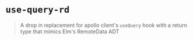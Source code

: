 # `use-query-rd`

> A drop in replacement for apollo client's `useQuery` hook with a return type that mimics Elm's RemoteData ADT
